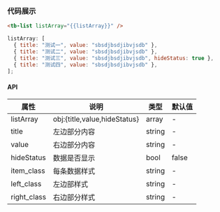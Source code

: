 ### 代码展示

```html
<tb-list listArray="{{listArray}}" />
```

```js
listArray: [
  { title: "测试一", value: "sbsdjbsdjibvjsdb" },
  { title: "测试二", value: "sbsdjbsdjibvjsdb" },
  { title: "测试三", value: "sbsdjbsdjibvjsdb", hideStatus: true },
  { title: "测试四", value: "sbsdjbsdjibvjsdb" },
];
```

#### API

| 属性        | 说明                         | 类型   | 默认值 |
| ----------- | ---------------------------- | ------ | ------ |
| listArray   | obj:{title,value,hideStatus} | array  | -      |
| title       | 左边部分内容                 | string | -      |
| value       | 右边部分内容                 | string | -      |
| hideStatus  | 数据是否显示                 | bool   | false  |
| item_class  | 每条数据样式                 | string | -      |
| left_class  | 左边部样式                   | string | -      |
| right_class | 右边部分样式                 | string | -      |
